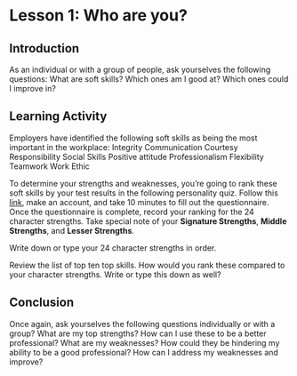 # Lesson 1: Who are you?

## Introduction
As an individual or with a group of people, ask yourselves the following questions:
What are soft skills?
Which ones am I good at?
Which ones could I improve in?

## Learning Activity
Employers have identified the following soft skills as being the most important in the workplace:
Integrity
Communication
Courtesy
Responsibility
Social Skills
Positive attitude
Professionalism
Flexibility
Teamwork
Work Ethic

To determine your strengths and weaknesses, you’re going to rank these soft skills by your test results in the following personality quiz. Follow this [link](https://www.viacharacter.org/survey/account/register), make an account, and take 10 minutes to fill out the questionnaire. Once the questionnaire is complete, record your ranking for the 24 character strengths. Take special note of your **Signature Strengths**, **Middle Strengths**, and **Lesser Strengths**.

Write down or type your 24 character strengths in order.


Review the list of top ten top skills. How would you rank these compared to your character strengths. Write or type this down as well?


## Conclusion
Once again, ask yourselves the following questions individually or with a group?
What are my top strengths? How can I use these to be a better professional?
What are my weaknesses? How could they be hindering my ability to be a good professional?
How can I address my weaknesses and improve?
